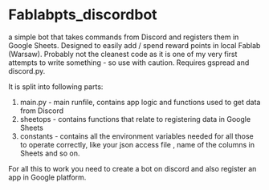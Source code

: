 # Fablabpts_discordbot
a simple bot that takes commands from Discord and registers them in Google Sheets.
Designed to easily add / spend reward points in local Fablab (Warsaw). Probably not the cleanest code as it is one of my very first attempts to write something - so use with caution.
Requires gspread and discord.py.

It is split into following parts:
1. main.py - main runfile, contains app logic and functions used to get data from Discord
2. sheetops - contains functions that relate to registering data in Google Sheets
3. constants - contains all the environment variables needed for all those to operate correctly, like your json access file , name of the columns in Sheets and so on.

For all this to work you need to create a bot on discord and also register an app in Google platform.
